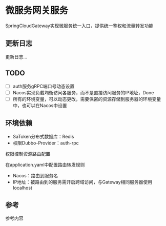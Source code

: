 # 微服务网关服务

SpringCloudGateway实现微服务统一入口，提供统一鉴权和流量转发功能

## 更新日志

更新日志...

## TODO

- [ ]  auth服务gRPC端口号动态设置
- [ ]  Nacos实现负载均衡访问各服务，而不是直接访问服务的IP地址，Done
- [ ]  所有的环境变量，可以动态更改，需要保密的资源存储到服务器的环境变量中，也可以在Nacos中设置

## 环境依赖

- SaToken分布式数据库：Redis
- 权限Dubbo-Provider：auth-rpc

权限控制资源路由配置

在application.yaml中配置路由转发规则

- Nacos：路由到服务名
- IP地址：被路由到的服务需开启跨域访问，与Gateway相同服务器使用localhost

## 参考

参考内容

